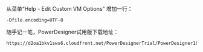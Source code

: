从菜单“Help - Edit Custom VM Options” 增加一行：  
  
    -Dfile.encoding=UTF-8

随手记一笔，PowerDesigner试用版下载地址：

    https://d2oa1bkv1sws6.cloudfront.net/PowerDesignerTrial/PowerDesigner16x64_Evaluation.exe

